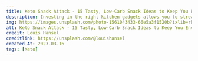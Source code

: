 ```yaml
---
title: Keto Snack Attack - 15 Tasty, Low-Carb Snack Ideas to Keep You Energised and Satisfied
description: Investing in the right kitchen gadgets allows you to streamline your keto meal preparation, save time, and enjoy a diverse range of tasty, satisfying dishes.
img: https://images.unsplash.com/photo-1561043433-66e5a3f1520b?ixlib=rb-4.0.3&ixid=MnwxMjA3fDB8MHxwaG90by1wYWdlfHx8fGVufDB8fHx8&auto=format&fit=crop&w=1171&q=80
alt: Keto Snack Attack - 15 Tasty, Low-Carb Snack Ideas to Keep You Energised and Satisfied
credit: Louis Hansel
creditlink: https://unsplash.com/@louishansel
created_At: 2023-03-16
tags: [Keto]
---
```

